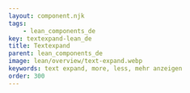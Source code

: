 ```yaml
---
layout: component.njk
tags: 
    - lean_components_de
key: textexpand-lean_de
title: Textexpand
parent: lean_components_de
image: lean/overview/text-expand.webp
keywords: text expand, more, less, mehr anzeigen
order: 300
---
```


